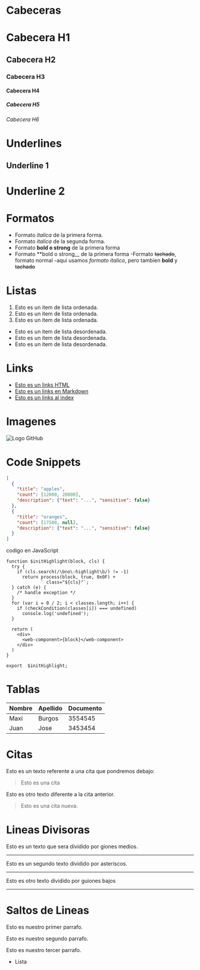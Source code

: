 # Cabeceras
# Cabecera H1
## Cabecera H2
### Cabecera H3
#### Cabecera H4
##### Cabecera H5
###### Cabecera H6

# Underlines

Underline 1
-----------

Underline 2 
===========

# Formatos 
- Formato *italica* de la primera forma.
- Formato _italica_ de la segunda forma.
- Formato **bold o strong** de la primera forma
- Formato **bold o strong__ de la primera forma
-Formato ~~tachado~~, formato normal
-aqui usamos *formato italico*, pero tambien **bold** y ~~tachado~~

# Listas
1. Esto es un item de lista ordenada. 
2. Esto es un item de lista ordenada.
3. Esto es un item de lista ordenada.
- Esto es un item de lista desordenada.
- Esto es un item de lista desordenada.
- Esto es un item de lista desordenada.

# Links
- <a href="http://google.com.co">Esto es un links HTML</a>
- [Esto es un links en Markdown](http://www.google.com.co)
- [Esto es un links al index](index.html)

# Imagenes
![Logo GitHub](https://logos-marcas.com/wp-content/uploads/2020/11/GitHub-Logo-650x366.png)

# Code Snippets
```JSON
[
  {
    "title": "apples",
    "count": [12000, 20000],
    "description": {"text": "...", "sensitive": false}
  },
  {
    "title": "oranges",
    "count": [17500, null],
    "description": {"text": "...", "sensitive": false}
  }
]
```
codigo en JavaScript
```
function $initHighlight(block, cls) {
  try {
    if (cls.search(/\bno\-highlight\b/) != -1)
      return process(block, true, 0x0F) +
             ` class="${cls}"`;
  } catch (e) {
    /* handle exception */
  }
  for (var i = 0 / 2; i < classes.length; i++) {
    if (checkCondition(classes[i]) === undefined)
      console.log('undefined');
  }

  return (
    <div>
      <web-component>{block}</web-component>
    </div>
  )
}

export  $initHighlight;
```
# Tablas
| Nombre | Apellido | Documento |
| ------ | -------- | --------- |
| Maxi   | Burgos   | 3554545   |
| Juan   | Jose     | 3453454   |

# Citas
Esto es un texto referente a una cita que pondremos debajo:
> Esto es una cita

Esto es otro texto diferente a la cita anterior.
> Esto es una cita nueva.

# Lineas Divisoras
Esto es un texto que sera dividido por giones medios.

---
Esto es un segundo texto dividido por asteriscos.

***

Esto es otro texto dividido por guiones bajos

___

# Saltos de Lineas
Esto es nuestro primer parrafo.

Esto es nuestro segundo parrafo.

Esto es nuestro tercer parrafo.
- Lista


